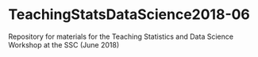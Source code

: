 # TeachingStatsDataScience2018-06
Repository for materials for the Teaching Statistics and Data Science Workshop at the SSC (June 2018)
